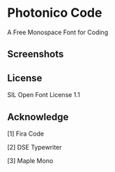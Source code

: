 # Photonico Code

A Free Monospace Font for Coding

## Screenshots

## License

SIL Open Font License 1.1

## Acknowledge

[1] Fira Code

[2] DSE Typewriter

[3] Maple Mono
